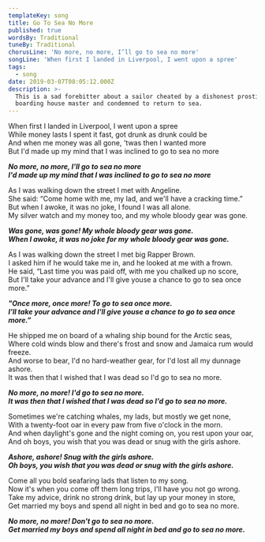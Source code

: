 ```yaml
---
templateKey: song
title: Go To Sea No More
published: true
wordsBy: Traditional
tuneBy: Traditional
chorusLine: 'No more, no more, I’ll go to sea no more'
songLine: 'When first I landed in Liverpool, I went upon a spree'
tags:
  - song
date: 2019-03-07T08:05:12.000Z
description: >-
  This is a sad forebitter about a sailor cheated by a dishonest prostitute and
  boarding house master and condemned to return to sea.
---
```

When first I landed in Liverpool, I went upon a spree\
While money lasts I spent it fast, got drunk as drunk could be\
And when me money was all gone, 'twas then I wanted more\
But I'd made up my mind that I was inclined to go to sea no more

***No more, no more, I'll go to sea no more***\
***I'd made up my mind that I was inclined to go to sea no more***

As I was walking down the street I met with Angeline.\
She said: “Come home with me, my lad, and we'll have a cracking time.”\
But when I awoke, it was no joke, I found I was all alone.\
My silver watch and my money too, and my whole bloody gear was gone.

***Was gone, was gone! My whole bloody gear was gone.***\
***When I awoke, it was no joke for my whole bloody gear was gone.***

As I was walking down the street I met big Rapper Brown.\
I asked him if he would take me in, and he looked at me with a frown.\
He said, “Last time you was paid off, with me you chalked up no score,\
But I'll take your advance and I'll give youse a chance to go to sea once more.”

***"Once more, once more! To go to sea once more.***\
***I'll take your advance and I'll give youse a chance to go to sea once more.”***

He shipped me on board of a whaling ship bound for the Arctic seas,\
Where cold winds blow and there's frost and snow and Jamaica rum would freeze.\
And worse to bear, I'd no hard-weather gear, for I'd lost all my dunnage ashore.\
It was then that I wished that I was dead so I'd go to sea no more.

***No more, no more! I'd go to sea no more.***\
***It was then that I wished that I was dead so I'd go to sea no more.***

Sometimes we're catching whales, my lads, but mostly we get none,\
With a twenty-foot oar in every paw from five o'clock in the morn.\
And when daylight's gone and the night coming on, you rest upon your oar,\
And oh boys, you wish that you was dead or snug with the girls ashore.

***Ashore, ashore! Snug with the girls ashore.***\
***Oh boys, you wish that you was dead or snug with the girls ashore.***

Come all you bold seafaring lads that listen to my song.\
Now it's when you come off them long trips, I'll have you not go wrong.\
Take my advice, drink no strong drink, but lay up your money in store,\
Get married my boys and spend all night in bed and go to sea no more.

***No more, no more! Don't go to sea no more.***\
***Get married my boys and spend all night in bed and go to sea no more.***
